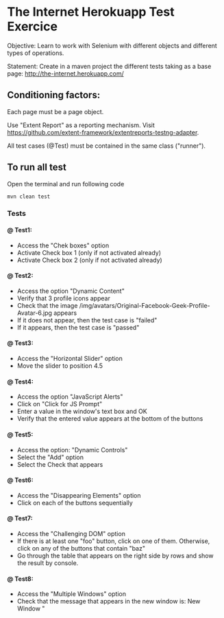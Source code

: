 # The Internet Herokuapp Test Exercice

Objective: Learn to work with Selenium with different objects and different types of operations.

Statement: Create in a maven project the different tests taking as a base page: http://the-internet.herokuapp.com/

## Conditioning factors:

Each page must be a page object.

Use "Extent Report" as a reporting mechanism. Visit https://github.com/extent-framework/extentreports-testng-adapter.

All test cases (@Test) must be contained in the same class ("runner").

## To run all test

Open the terminal and run following code

```
mvn clean test

```

### Tests

#### @ Test1:

 * Access the "Chek boxes" option
 * Activate Check box 1 (only if not activated already)
 * Activate Check box 2 (only if not activated already)

#### @ Test2:

 * Access the option "Dynamic Content"
 * Verify that 3 profile icons appear
 * Check that the image /img/avatars/Original-Facebook-Geek-Profile-Avatar-6.jpg appears
 * If it does not appear, then the test case is "failed"
 * If it appears, then the test case is "passed"

#### @ Test3:

 * Access the "Horizontal Slider" option
 * Move the slider to position 4.5

#### @ Test4:

 * Access the option "JavaScript Alerts"
 * Click on "Click for JS Prompt"
 * Enter a value in the window's text box and OK
 * Verify that the entered value appears at the bottom of the buttons

#### @ Test5:

 * Access the option: "Dynamic Controls"
 * Select the "Add" option
 * Select the Check that appears

#### @ Test6:

 * Access the "Disappearing Elements" option
 * Click on each of the buttons sequentially

#### @ Test7:

* Access the "Challenging DOM" option
* If there is at least one "foo" button, click on one of them. Otherwise, click on any of the buttons that contain "baz"
* Go through the table that appears on the right side by rows and show the result by console.

#### @ Test8:

 * Access the "Multiple Windows" option
 * Check that the message that appears in the new window is: New Window "